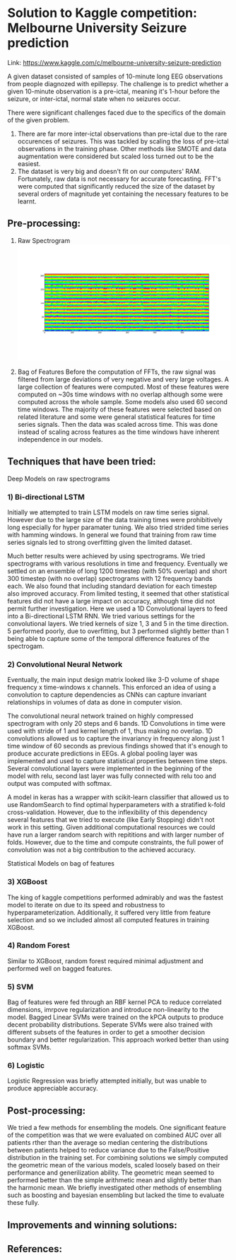 # Solution to Kaggle competition: Melbourne University Seizure prediction

Link: https://www.kaggle.com/c/melbourne-university-seizure-prediction

A given dataset consisted of samples of 10-minute long EEG observations from people diagnozed with epillepsy. The challenge is to predict whether a given 10-minute observation is a pre-ictal, meaning it's 1-hour before the seizure, or inter-ictal, normal state when no seizures occur.
  
There were significant challenges faced due to the specifics of the domain of the given problem.  
1) There are far more inter-ictal observations than pre-ictal due to the rare occurences of seizures. This was tackled by scaling the loss of pre-ictal observations in the training phase. Other methods like SMOTE and data augmentation were considered but scaled loss turned out to be the easiest.
2) The dataset is very big and doesn't fit on our computers' RAM. Fortunately, raw data is not necessary for accurate forecasting. FFT's were computed that significantly reduced the size of the dataset by several orders of magnitude yet containing the necessary features to be learnt.

## Pre-processing:
1) Raw Spectrogram
![alt tag](https://github.com/Anmol6/kaggle-seizure-competition/blob/master/img/postprocessfft12band_1.png)

2) Bag of Features
Before the computation of FFTs, the raw signal was filtered from large deviations of very negative and very large voltages. A large collection of features were computed. Most of these features were computed on ~30s time windows with no overlap although some were computed across the whole sample. Some models also used 60 second time windows.
The majority of these features were selected based on related literature and some were general statistical features for time series signals.
Then the data was scaled across time. This was done instead of scaling across features as the time windows have inherent independence in our models. 



## Techniques that have been tried:

Deep Models on raw spectrograms

### 1) Bi-directional LSTM

Initially we attempted to train LSTM models on raw time series signal.
However due to the large size of the data training times were prohibitively long especially for hyper paramater tuning.
We also tried strided time series with hamming windows.
In general we found that training from raw time series signals led to strong overfitting given the limited dataset.

Much better results were achieved by using spectrograms.
We tried spectrograms with various resolutions in time and frequency.
Eventually we settled on an ensemble of long 1200 timestep (with 50% overlap) and short 300 timestep (with no overlap) spectrograms with 12 frequency bands each.
We also found that including standard deviation for each timestep also improved accuracy. From limited testing, it seemed that other statistical features did not have a large impact on accuracy, although time did not permit further investigation.
Here we used a 1D Convolutional layers to feed into a Bi-directional LSTM RNN.
We tried various settings for the convolutional layers. We tried kernels of size 1, 3 and 5 in the time direction.
5 performed poorly, due to overfitting, but 3 performed slightly better than 1 being able to capture some of the temporal difference features of the spectrogam.

### 2) Convolutional Neural Network
Eventually, the main input design matrix looked like 3-D volume of shape frequency x time-windows x channels. This enforced an idea of using a convolution to capture dependencies as CNNs can capture invariant relationships in volumes of data as done in computer vision.

The convolutional neural network trained on highly compressed spectrogram with only 20 steps and 6 bands. 1D Convolutions in time were used with stride of 1 and kernel length of 1, thus making no overlap. 1D convolutions allowed us to capture the invariancy in frequency along just 1 time window of 60 seconds as previous findings showed that it's enough to produce accurate predictions in EEGs. 
A global pooling layer was implemented and used to capture statistical properties between time steps.
Several convolutional layers were implemented in the beginning of the model with relu, second last layer was fully connected with relu too and output was computed with softmax. 

A model in keras has a wrapper with scikit-learn classifier that allowed us to use RandomSearch to find optimal hyperparameters with a stratified k-fold cross-validation. However, due to the inflexibility of this dependency several features that we tried to execute (like Early Stopping) didn't not work in this setting. Given additional computational resources we could have run a larger random search with repititions and with larger number of folds. However, due to the time and compute constraints, the full power of convolution was not a big contribution to the achieved accuracy.

Statistical Models on bag of features

### 3) XGBoost

The king of kaggle competitions performed admirably and was the fastest model to iterate on due to its speed and robustness to hyperparameterization. Additionally, it suffered very little from feature selection and so we included almost all computed features in training XGBoost.

### 4) Random Forest

Similar to XGBoost, random forest required minimal adjustment and performed well on bagged features.

### 5) SVM

Bag of features were fed through an RBF kernel PCA to reduce correlated dimensions, imrpove regularization and introduce non-linearity to the model. Bagged Linear SVMs were trained on the kPCA outputs to produce decent probability distributions. Seperate SVMs were also trained with different subsets of the features in order to get a smoother decision boundary and better regularization. This approach worked better than using softmax SVMs.

### 6) Logistic

Logistic Regression was briefly attempted initially, but was unable to produce appreciable accuracy.

## Post-processing:

We tried a few methods for ensembling the models. One significant feature of the competition was that we were evaluated on combined AUC over all patients rther than the average so median centering the distributions between patients helped to reduce variance due to the False/Positive distribution in the training set.
For combining solutions we simply computed the geometric mean of the various models, scaled loosely based on their performance and generilization ability. The geometric mean seemed to performed better than the simple arithmetic mean and slightly better than the harmonic mean.
We briefly investigated other methods of ensembling such as boosting and bayesian ensembling but lacked the time to evaluate these fully.

## Improvements and winning solutions:


## References:
